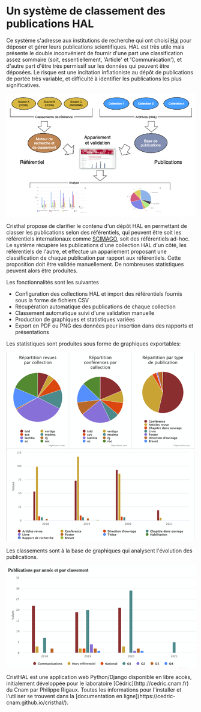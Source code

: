 # Un système de classement des publications HAL

Ce système s'adresse aux institutions de recherche qui ont choisi [Hal](https://hal.archives-ouvertes.fr/) pour déposer et gérer leurs publications
scientifiques. HAL est très utile mais présente le double inconvénient de fournir d'une part une classification assez sommaire (soit, essentiellement, 'Article'  et 'Communication'), et d'autre part d'être très permissif sur les données qui peuvent être déposées. Le risque est une incitation inflationiste au dépôt de publications de portée très variable, et difficulté à identifier les publications les plus significatives.
<p align="center">
<img src="/docsrc/figures/ArchiClassement.png" width="700"> 
  </p>

Cristhal propose de clarifier le contenu d'un dépôt HAL en permettant de classer les publications selon des référentiels, qui peuvent être soit les référentiels internationaux comme [SCIMAGO](https://www.scimagojr.com/), soit des référentiels ad-hoc. Le système récupère les publications d'une collection HAL d'un côté, les référentiels de l'autre, et effectue un appariement proposant une classification de chaque publication par rapport aux référentiels. Cette proposition doit être validée manuellement. De nombreuses statistiques peuvent alors être produites. 

Les fonctionnalités sont les suivantes
  - Configuration des collections HAL et import des référentiels fournis sous la forme de fichiers CSV
  - Récupération automatique des publications de chaque collection
  - Classement automatique suivi d'une validation manuelle
  - Production de graphiques et statistiques variées
  - Export en PDF ou PNG des données pour insertion dans des rapports et présentations

Les statistiques sont produites sous forme de graphiques exportables:

<p align="center">
<img src="/docsrc/figures/stats-generales.png" width="600"> 
</p>

Les classements sont à la base de graphiques qui analysent l'évolution des publications.

<p align="center">
<img src="/docsrc/figures/stats_annee_classement.png" width="700"> 
</p>
CristHAL est une application web Python/Django disponible en libre accès, initialement développée pour le laboratoire [Cédric](http://cedric.cnam.fr) du Cnam par Philippe Rigaux. Toutes les informations pour l'installer et l'utiliser se trouvent dans la [documentation en ligne](https://cedric-cnam.github.io/cristhal/).
